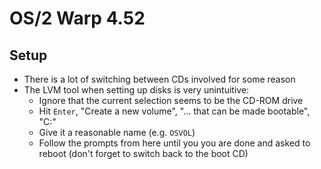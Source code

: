 # OS/2 Warp 4.52
## Setup
- There is a lot of switching between CDs involved for some reason
- The LVM tool when setting up disks is very unintuitive:
  - Ignore that the current selection seems to be the CD-ROM drive
  - Hit `Enter`, "Create a new volume", "... that can be made bootable", "C:"
  - Give it a reasonable name (e.g. `OSVOL`)
  - Follow the prompts from here until you you are done and asked to reboot (don't forget to switch
    back to the boot CD)
